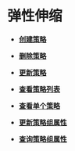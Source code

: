 # 弹性伸缩<a name="ZH-CN_TOPIC_0155065613"></a>

-   **[创建策略](创建策略.md)**  

-   **[删除策略](删除策略.md)**  

-   **[更新策略](更新策略.md)**  

-   **[查看策略列表](查看策略列表.md)**  

-   **[查看单个策略](查看单个策略.md)**  

-   **[更新策略组属性](更新策略组属性.md)**  

-   **[查询策略组属性](查询策略组属性.md)**  


